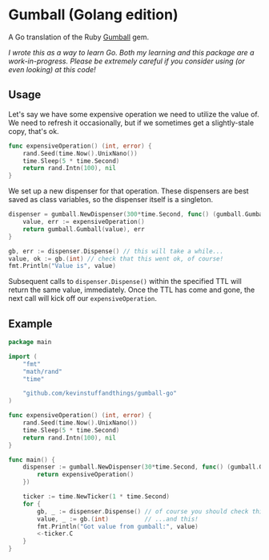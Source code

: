 # Gumball (Golang edition)

A Go translation of the Ruby [Gumball](https://github.com/kevinstuffandthings/gumball) gem.

_I wrote this as a way to learn Go. Both my learning and this package are a work-in-progress. Please be extremely careful if you consider
using (or even looking) at this code!_

## Usage
Let's say we have some expensive operation we need to utilize the value of. We need to refresh it occasionally, but if we sometimes get a
slightly-stale copy, that's ok.

```go
func expensiveOperation() (int, error) {
    rand.Seed(time.Now().UnixNano())
    time.Sleep(5 * time.Second)
    return rand.Intn(100), nil
}
```

We set up a new dispenser for that operation. These dispensers are best saved as class variables, so the dispenser itself is a singleton.

```go
dispenser = gumball.NewDispenser(300*time.Second, func() (gumball.Gumball, error) {
    value, err := expensiveOperation()
    return gumball.Gumball(value), err
}

gb, err := dispenser.Dispense() // this will take a while...
value, ok := gb.(int) // check that this went ok, of course!
fmt.Println("Value is", value)
```

Subsequent calls to `dispenser.Dispense()` within the specified TTL will return the same value, immediately.
Once the TTL has come and gone, the next call will kick off our `expensiveOperation`.

## Example
```go
package main

import (
	"fmt"
	"math/rand"
	"time"

	"github.com/kevinstuffandthings/gumball-go"
)

func expensiveOperation() (int, error) {
	rand.Seed(time.Now().UnixNano())
	time.Sleep(5 * time.Second)
	return rand.Intn(100), nil
}

func main() {
	dispenser := gumball.NewDispenser(30*time.Second, func() (gumball.Gumball, error) {
		return expensiveOperation()
	})

	ticker := time.NewTicker(1 * time.Second)
	for {
		gb, _ := dispenser.Dispense() // of course you should check this...
		value, _ := gb.(int)          // ...and this!
		fmt.Println("Got value from gumball:", value)
		<-ticker.C
	}
}
```

